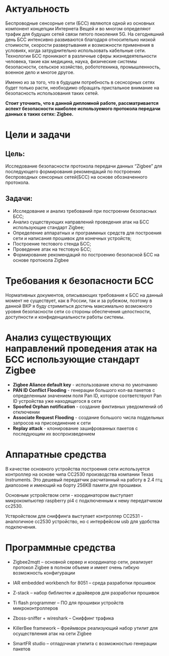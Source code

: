 # Актуальность

Беспроводные сенсорные сети (БСС) являются одной из основных компонент концепции Интернета Вещей и во многом определяют трафик для будущих сетей связи пятого поколения 5G. На сегодняшний день БСС интенсивно развиваются благодаря относительно низкой стоимости, скорости развертывания и возможности применения в условиях, когда затруднительно использовать кабельные сети. Технологии БСС проникают в различные сферы жизнедеятельности человека, такие как медицина, наука, физические системы безопасности, сельское хозяйство, робототехника, промышленность, военное дело и многое другое.

Именно из за того, что в будущем потребность в сеснсорных сетях будет только расти, необходимо обращать пристальное внимание на безопасность использования таких сетей. 

**Стоит уточнить, что в данной дипломной работе, рассматривается аспект безопасности наиболее используемого протокола передачи данных в таких сетях: Zigbee.**


# Цели и задачи

## Цель: 
Исследование безопасности протокола передачи данных “Zigbee” для последующего формирования рекомендаций по построению беспроводных сенсорных сетей(БСС) на основе обозначенного протокола.

## Задачи:
* Исследование и анализ требований при построении безопасных БСС;
* Анализ существующих направлений проведения атак на БСС использующие стандарт Zigbee;   
* Определение аппаратных и программных средств для построения сети и написания прошивок для конечных устройств;
* Построение тестового стенда БСС;
* Проведение атак на тестовую БСС;
* Формирование рекомендаций по построению безопасной БСС на основе протокола Zigbee


# Требования к безопасности БСС
 Нормативных документов, описывающих требования к БСС на данный момент не существует, как в России, так и за рубежом, поэтому в данной ВКР я буду стримиться достичь максимально возможного уровня безопасности сети со стороны обеспечения целостности, доступности и конфиденциальности работы системы.

# Анализ существующих направлений проведения атак на БСС использующие стандарт Zigbee

* **Zigbee Aliance default key** - использование ключа по умолчанию
* **PAN ID Conflict Flooding** - генерации большого кол-ва пакетов с определенным значением поля Pan ID, которое соответствуют Pan ID устройства уже находящегося в сети
* **Spoofed Orphan notification** - создание фиктивных уведомлений об отключении
* **Associate Request Flooding** - создание большого числа поддельных запросов на присоединение к сети
* **Replay attack** - клонирование зашифрованных пакетов с последующим их воспроизведением 

# Аппаратные средства

В качестве основного устройства построения сети используется контроллер на основе чипа CC2530 производства компании Texas Instruments. Это дешевый передатчик расчитанный на работу в 2.4 ггц диапозоне и имеющий на борту 256KB памяти для прошивки.

Основным устройством сети - координатором выступает микрокомпьютер raspberry pi4 с подключенным к нему передатчиком cc2530.

Уствройством для сниффинга выступает контроллер CC2531 - аналогичное cc2530 устройство, но с интерфейсом usb для удобства подключения.

# Программные средства

* Zigbee2mqtt – основной сервер и координатор сети, реализует протокол Zigbee в полном объеме и имеет очень гибкую возможность конфигурации
* IAR embedded workbench for 8051 – среда разработки прошивок
* Z-stack – набор библиотек и драйверов для разработки прошивок
* Ti flash programmer – ПО для прошивки устройств микроконтроллеров

* Zboss-sniffer + wireshark – Сниффинг трафика
* KillerBee framework – Фреймворк реализующий набор утилит для осуществления атак на сети Zigbee 
* SmartFR studio – отладочная утилита с возможностью генерации пакетов
